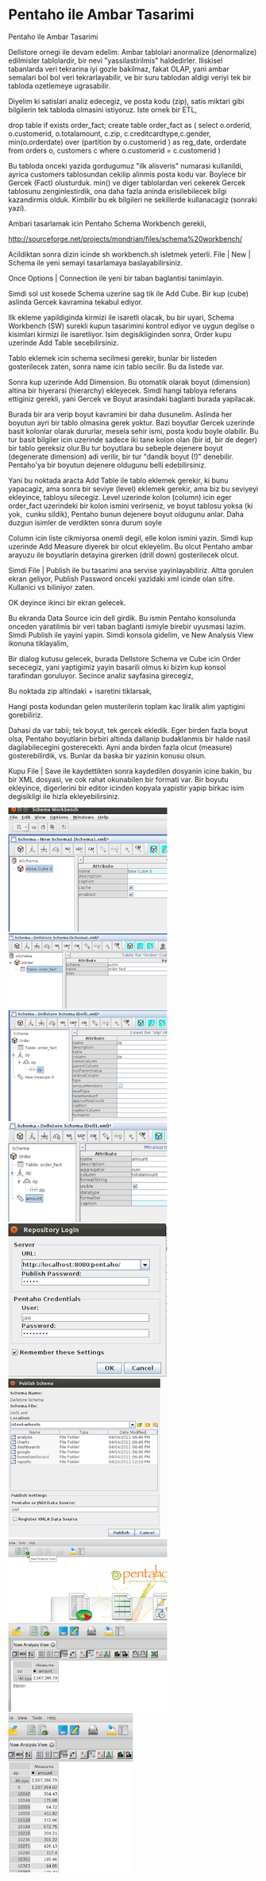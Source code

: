 # Pentaho ile Ambar Tasarimi




Pentaho ile Ambar Tasarimi




Dellstore ornegi ile devam edelim. Ambar tablolari anormalize (denormalize) edilmisler tablolardir,  bir nevi "yassilastirilmis" haldedirler. Iliskisel tabanlarda veri tekrarina iyi gozle bakilmaz, fakat OLAP, yani ambar semalari bol bol veri tekrarlayabilir, ve bir suru tablodan aldigi veriyi tek bir tabloda ozetlemeye ugrasabilir.

Diyelim ki satislari analiz edecegiz, ve posta kodu (zip), satis miktari gibi bilgilerin tek tabloda olmasini istiyoruz. Iste ornek bir ETL,

drop table if exists order_fact;
create table order_fact as (
select 
o.orderid, 
o.customerid, 
o.totalamount, 
c.zip,
c.creditcardtype,c.gender, 
min(o.orderdate) over (partition by o.customerid ) as reg_date,
orderdate 
from orders o, customers c
where o.customerid = c.customerid
)

Bu tabloda onceki yazida gordugumuz "ilk alisveris" numarasi kullanildi, ayrica customers tablosundan cekilip alinmis posta kodu var. Boylece bir Gercek (Fact) olusturduk. min() ve diger tablolardan veri cekerek Gercek tablosunu zenginlestirdik, ona daha fazla aninda erisilebilecek bilgi kazandirmis olduk. Kimbilir bu ek bilgileri ne sekillerde kullanacagiz (sonraki yazi).  

Ambari tasarlamak icin Pentaho Schema Workbench gerekli,

http://sourceforge.net/projects/mondrian/files/schema%20workbench/

Acildiktan sonra dizin icinde sh workbench.sh isletmek yeterli. File | New | Schema ile yeni semayi tasarlamaya baslayabilirsiniz.

Once Options | Connection ile yeni bir taban baglantisi tanimlayin.

Simdi sol ust kosede Schema uzerine sag tik ile Add Cube. Bir kup (cube) aslinda Gercek kavramina tekabul ediyor.




Ilk ekleme yapildiginda kirmizi ile isaretli olacak, bu bir uyari, Schema Workbench (SW) surekli kupun tasarimini kontrol ediyor ve uygun degilse o kisimlari kirmizi ile isaretliyor. Isim degisikliginden sonra, Order kupu uzerinde Add Table secebilirsiniz.




Tablo eklemek icin schema secilmesi gerekir, bunlar bir listeden gosterilecek zaten, sonra name icin tablo secilir. Bu da listede var.

Sonra kup uzerinde Add Dimension. Bu otomatik olarak boyut (dimension) altina bir hiyerarsi (hierarchy) ekleyecek. Simdi hangi tabloya referans ettiginiz gerekli, yani Gercek ve Boyut arasindaki baglanti burada yapilacak.

Burada bir ara verip boyut kavramini bir daha dusunelim. Aslinda her boyutun ayri bir tablo olmasina gerek yoktur. Bazi boyutlar Gercek uzerinde basit kolonlar olarak dururlar, mesela sehir ismi, posta kodu boyle olabilir. Bu tur basit bilgiler icin uzerinde sadece iki tane kolon olan (bir id, bir de deger) bir tablo gereksiz olur.Bu tur boyutlara bu sebeple dejenere boyut (degenerate dimension) adi verilir, bir tur "dandik boyut (!)" denebilir. Pentaho'ya bir boyutun dejenere oldugunu belli edebilirsiniz. 

Yani bu noktada aracta Add Table ile tablo eklemek gerekir, ki bunu yapacagiz, ama sonra bir seviye (level) eklemek gerekir, ama biz bu seviyeyi ekleyince, tabloyu silecegiz. Level uzerinde kolon (column) icin eger order_fact uzerindeki bir kolon ismini verirseniz, ve boyut tablosu yoksa (ki yok,  cunku sildik), Pentaho bunun dejenere boyut oldugunu anlar. Daha duzgun isimler de verdikten sonra durum soyle






Column icin liste cikmiyorsa onemli degil, elle kolon ismini yazin. Simdi kup uzerinde Add Measure diyerek bir olcut ekleyelim. Bu olcut Pentaho ambar arayuzu ile boyutlarin detayina girerken (drill down) gosterilecek olcut. 




Simdi File | Publish ile bu tasarimi ana servise yayinlayabiliriz. Altta gorulen ekran geliyor, Publish Password onceki yazidaki xml icinde olan sifre. Kullanici vs biliniyor zaten. 




OK deyince ikinci bir ekran gelecek.




Bu ekranda Data Source icin dell girdik. Bu ismin Pentaho konsolunda onceden yaratilmis bir veri taban baglanti ismiyle birebir uyusmasi lazim. Simdi Publish ile yayini yapin. Simdi konsola gidelim, ve New Analysis View ikonuna tiklayalim,





Bir dialog kutusu gelecek, burada Dellstore Schema ve Cube icin Order sececegiz, yani yaptigimiz yayin basarili olmus ki bizim kup konsol tarafindan goruluyor. Secince analiz sayfasina girecegiz,




Bu noktada zip altindaki + isaretini tiklarsak,




Hangi posta kodundan gelen musterilerin toplam kac liralik alim yaptigini gorebiliriz.

Dahasi da var tabii; tek boyut, tek gercek ekledik. Eger birden fazla boyut olsa, Pentaho boyutlarin birbiri altinda dallanip budaklanmis bir halde nasil dagilabilecegini gosterecekti. Ayni anda birden fazla olcut (measure) gosterebilirdik, vs. Bunlar da baska bir yazinin konusu olsun. 

Kupu File | Save ile kaydettikten sonra kaydedilen dosyanin icine bakin, bu bir XML dosyasi, ve cok rahat okunabilen bir formati var. Bir boyutu ekleyince, digerlerini bir editor icinden kopyala yapistir yapip birkac isim degisikligi ile hizla ekleyebilirsiniz. 


![](Screenshotat2012-04-26121820.png)
![](Screenshotat2012-04-26122241.png)
![](Screenshotat2012-04-26123930.png)
![](Screenshotat2012-04-26124058.png)
![](Screenshotat2012-04-26124325.png)
![](Screenshotat2012-04-26124513.png)
![](Screenshotat2012-04-26124735.png)
![](Screenshotat2012-04-26124952.png)
![](Screenshotat2012-04-26125111.png)
